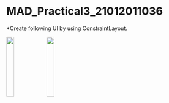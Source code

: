 # MAD_Practical3_21012011036
*Create following UI by using ConstraintLayout.

<img src="https://github.com/Krishna7249/MAD_Practical3_21012011036/assets/98690735/c5793fcd-cb44-4805-b410-ecd1b844a9e8" width=20% height=20%>
<img src="https://github.com/Krishna7249/MAD_Practical3_21012011036/assets/98690735/150c527e-a665-43dd-8de8-25bfa1258f5d" width=20% height=20%>

